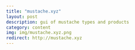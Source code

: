 ```yaml
---
title: "mustache.xyz"
layout: post
description: gui of mustache types and products
category: content
img: img/mustache.xyz.png
redirect: http://mustache.xyz
---
```


